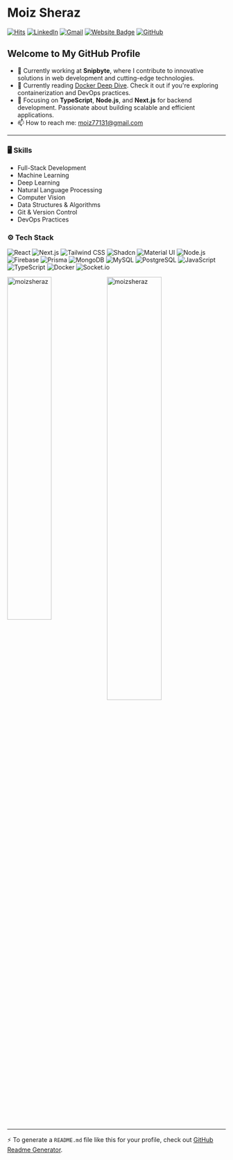 # Moiz Sheraz

[![Hits](https://hits.seeyoufarm.com/api/count/incr/badge.svg?url=https%3A%2F%2Fgithub.com%2Fmoizsheraz%2Fmoizsheraz&count_bg=%2379C83D&title_bg=%23555555&icon=&icon_color=%23E7E7E7&title=Profile+Views&edge_flat=false)](https://hits.seeyoufarm.com)
[![LinkedIn](https://img.shields.io/badge/-LinkedIn-blue?style=flat&logo=Linkedin&logoColor=white)](https://www.linkedin.com/in/abdul-moiz-sheraz-218117229/)
[![Gmail](https://img.shields.io/badge/-Gmail-c14438?style=flat&logo=Gmail&logoColor=white)](mailto:moiz77131@gmail.com)
[![Website Badge](https://img.shields.io/badge/-Website-c14438?style=flat&logo=Google-Chrome&logoColor=white&link=https://moizsheraz.vercel.app)](https://moizsheraz.vercel.app)
[![GitHub](https://img.shields.io/github/followers/moizsheraz?label=Follow&style=social)](https://github.com/moizsheraz)

## Welcome to My GitHub Profile

- 🚀 Currently working at **Snipbyte**, where I contribute to innovative solutions in web development and cutting-edge technologies.
- 📘 Currently reading [Docker Deep Dive](https://learning.oreilly.com/library/view/docker-deep-dive/9781801072878/). Check it out if you're exploring containerization and DevOps practices.
- 🌟 Focusing on **TypeScript**, **Node.js**, and **Next.js** for backend development. Passionate about building scalable and efficient applications.
- 📫 How to reach me: [moiz77131@gmail.com](mailto:moiz77131@gmail.com)

---

### 🖥 Skills

- Full-Stack Development
- Machine Learning
- Deep Learning
- Natural Language Processing
- Computer Vision
- Data Structures & Algorithms
- Git & Version Control
- DevOps Practices

### ⚙️ Tech Stack

![React](https://img.shields.io/badge/-React-05122A?style=plastic&logo=React&color=084ca6)
![Next.js](https://img.shields.io/badge/-Next.js-05122A?style=plastic&logo=Next.js&color=084ca6)
![Tailwind CSS](https://img.shields.io/badge/-Tailwind%20CSS-05122A?style=plastic&logo=Tailwind-CSS&color=084ca6)
![Shadcn](https://img.shields.io/badge/-Shadcn-05122A?style=plastic&logo=Shadcn&color=084ca6)
![Material UI](https://img.shields.io/badge/-Material%20UI-05122A?style=plastic&logo=Material-UI&color=084ca6)
![Node.js](https://img.shields.io/badge/-Node.js-05122A?style=plastic&logo=Node.js&color=084ca6)
![Firebase](https://img.shields.io/badge/-Firebase-05122A?style=plastic&logo=Firebase&color=084ca6)
![Prisma](https://img.shields.io/badge/-Prisma-05122A?style=plastic&logo=Prisma&color=084ca6)
![MongoDB](https://img.shields.io/badge/-MongoDB-05122A?style=plastic&logo=MongoDB&color=084ca6)
![MySQL](https://img.shields.io/badge/-MySQL-05122A?style=plastic&logo=MySQL&color=084ca6)
![PostgreSQL](https://img.shields.io/badge/-PostgreSQL-05122A?style=plastic&logo=PostgreSQL&color=084ca6)
![JavaScript](https://img.shields.io/badge/-JavaScript-05122A?style=plastic&logo=JavaScript&color=084ca6)
![TypeScript](https://img.shields.io/badge/-TypeScript-05122A?style=plastic&logo=TypeScript&color=084ca6)
![Docker](https://img.shields.io/badge/-Docker-05122A?style=plastic&logo=Docker&color=084ca6)
![Socket.io](https://img.shields.io/badge/-Socket.io-05122A?style=plastic&logo=Socket.io&color=084ca6)

<div>
  <img width="45%" align="left" src="https://github-readme-stats.vercel.app/api/top-langs?username=moizsheraz&show_icons=true&locale=en&layout=compact" alt="moizsheraz" />
  <img width="50%" src="https://github-readme-streak-stats.herokuapp.com/?user=moizsheraz&" alt="moizsheraz" />
</div>

---

:zap: To generate a `README.md` file like this for your profile, check out [GitHub Readme Generator](https://hejazizo-github-profile-readme-srcstreamlit-app-i6skm7.streamlit.app/).
